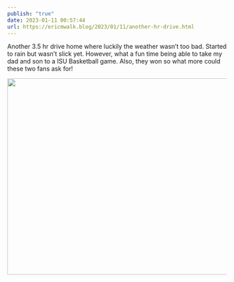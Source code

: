 ```yaml
---
publish: "true"
date: 2023-01-11 00:57:44
url: https://ericmwalk.blog/2023/01/11/another-hr-drive.html
---
```


Another 3.5 hr drive home where luckily the weather wasn’t too bad. Started to rain but wasn’t slick yet. However, what a fun time being able to take my dad and son to a ISU Basketball game. Also, they won so what more could these two fans ask for!


<img src="uploads/2023/67c3d259d2.jpg" width="600" height="450" alt="">